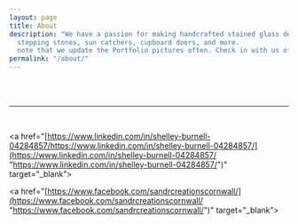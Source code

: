 ```yaml
---
layout: page
title: About
description: "We have a passion for making handcrafted stained glass decor, including
  stepping stones, sun catchers, cupboard doors, and more.              \n\n\nPlease
  note that we update the Portfolio pictures often. Check in with us often."
permalink: "/about/"
---
```

<!--img class="col one right" src="/img/prof_pic.jpg"-->

<br/>
<!--p>Write your biography here.</p-->

<br/>
<hr/>
<br/>
<span class="contacticon center">

<a href="/contact"><i class="fa fa-envelope-square"></i></a>

<a href="[https://www.linkedin.com/in/shelley-burnell-04284857/https://www.linkedin.com/in/shelley-burnell-04284857/](https://www.linkedin.com/in/shelley-burnell-04284857/ "https://www.linkedin.com/in/shelley-burnell-04284857/")" target="_blank"><i class="fa fa-linkedin-square"></i></a> 

<a href="[https://www.facebook.com/sandrcreationscornwall/](https://www.facebook.com/sandrcreationscornwall/ "https://www.facebook.com/sandrcreationscornwall/")" target="_blank"><i class="fa fa-facebook-square"></i></a>

<!--a href="https://twitter.com" target="_blank"><i class="fa fa-twitter-square"></i></a--> </span>

<!--div class="col three caption">
You can even add a little note about which of these is the best way to reach you.
</div-->